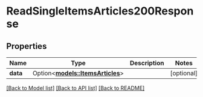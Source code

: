 # ReadSingleItemsArticles200Response

## Properties

Name | Type | Description | Notes
------------ | ------------- | ------------- | -------------
**data** | Option<[**models::ItemsArticles**](.md)> |  | [optional]

[[Back to Model list]](../README.md#documentation-for-models) [[Back to API list]](../README.md#documentation-for-api-endpoints) [[Back to README]](../README.md)


